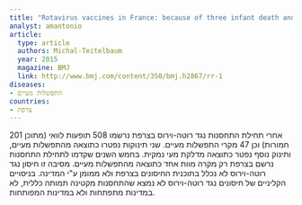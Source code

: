 ```yaml
---
title: "Rotavirus vaccines in France: because of three infant death and too many serious side effects vaccines are no longer recommended for routine children immunization"
analyst: amantonio
article:
  type: article
  authors: Michal-Teitelbaum
  year: 2015
  magazine: BMJ
  link: http://www.bmj.com/content/350/bmj.h2867/rr-1
diseases:
- התפשלות מעיים
countries:
- צרפת
---
```


אחרי תחילת התחסנות נגד רוטה-וירוס בצרפת נרשמו 508 תופעות לוואי (מתוכן 201 חמורות) וכן 47 מקרי התפשלות מעיים. שני תינוקות נפטרו כתוצאה מהתפשלות מעיים, ותינוק נוסף נפטר כתוצאה מדלקת מעי נמקית. בחמש השנים שקדמו לתחילת התחסנות נרשם בצרפת רק מקרה מוות אחד כתוצאה מהתפשלות מעיים.
מסיבה זו חיסון נגד רוטה-וירוס לא נכלל בתוכנית החיסונים בצרפת ולא ממומן ע"י המדינה.
בניסויים הקליניים של חיסונים נגד רוטה-וירוס לא נמצא שהתחסנות מקטינה תמותה כללית, לא במדינות מתפתחות ולא במדינות המפותחות.
